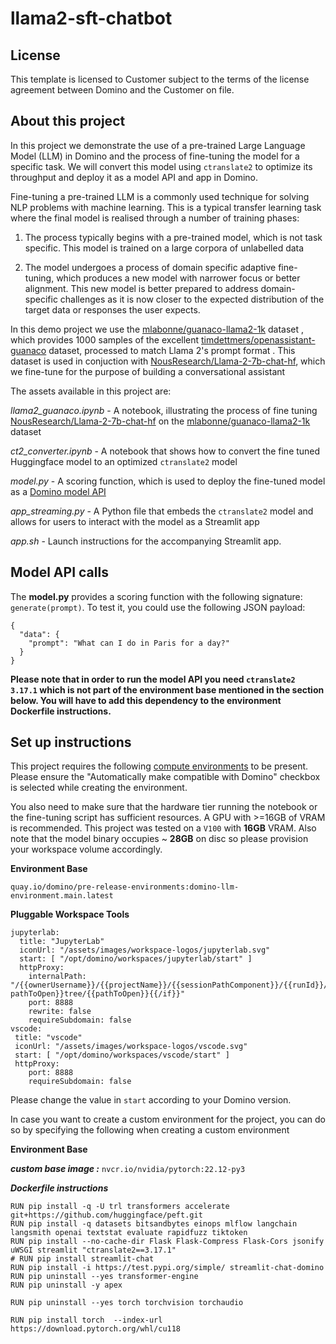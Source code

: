 # llama2-sft-chatbot

## License
This template is licensed to Customer subject to the terms of the license agreement between Domino and the Customer on file.

## About this project
In this project we demonstrate the use of a pre-trained Large Language Model (LLM) in Domino and the process of fine-tuning the model for a specific task. We will convert this model using `ctranslate2` to optimize its throughput and deploy it as a model API and app in Domino.

Fine-tuning a pre-trained LLM is a commonly used technique for solving NLP problems with machine learning. This is a typical transfer learning task where the final model is realised through a number of training phases:

1. The process typically begins with a pre-trained model, which is not task specific. This model is trained on a large corpora of unlabelled data 

2. The model undergoes a process of domain specific adaptive fine-tuning, which produces a new model with narrower focus or better alignment. This new model is better prepared to address domain-specific challenges as it is now closer to the expected distribution of the target data or responses the user expects. 

In this demo project we use the [mlabonne/guanaco-llama2-1k](https://huggingface.co/datasets/mlabonne/guanaco-llama2-1k) dataset , which provides 1000 samples of the excellent [timdettmers/openassistant-guanaco](https://huggingface.co/datasets/timdettmers/openassistant-guanaco) dataset, processed to match Llama 2's prompt format . This dataset is used in conjuction with [NousResearch/Llama-2-7b-chat-hf](https://huggingface.co/NousResearch/Llama-2-7b-chat-hf), which we fine-tune for the purpose of building a conversational assistant

The assets available in this project are:

*llama2_guanaco.ipynb* - A notebook, illustrating the process of  fine tuning [NousResearch/Llama-2-7b-chat-hf](https://huggingface.co/NousResearch/Llama-2-7b-chat-hf) on the [mlabonne/guanaco-llama2-1k](https://huggingface.co/datasets/mlabonne/guanaco-llama2-1k) dataset

*ct2_converter.ipynb* - A notebook that shows how to convert the fine tuned Huggingface model to an optimized `ctranslate2` model

*model.py* - A scoring function, which is used to deploy the fine-tuned model as a [Domino model API](https://docs.dominodatalab.com/en/latest/user_guide/8dbc91/host-models-as-rest-apis/)

*app_streaming.py* - A Python file that embeds the `ctranslate2` model and allows for users to interact with the model as a Streamlit app

*app.sh* - Launch instructions for the accompanying Streamlit app.

## Model API calls

The **model.py** provides a scoring function with the following signature: `generate(prompt)`. To test it, you could use the following JSON payload:

```
{
  "data": {
    "prompt": "What can I do in Paris for a day?"
  }
}
```

**Please note that in order to run the model API you need `ctranslate2 3.17.1` which is not part of the environment base mentioned in the section below. You will have to add this dependency to the environment Dockerfile instructions.** 

## Set up instructions

This project requires the following [compute environments](https://docs.dominodatalab.com/en/latest/user_guide/f51038/environments/) to be present. Please ensure the "Automatically make compatible with Domino" checkbox is selected while creating the environment.

You also need to make sure that the hardware tier running the notebook or the fine-tuning script has sufficient resources. A GPU with >=16GB of VRAM is recommended. This project was tested on a `V100` with **16GB** VRAM. Also note that the model binary occupies ~ **28GB** on disc so please provision your workspace volume accordingly.

**Environment Base** 

`quay.io/domino/pre-release-environments:domino-llm-environment.main.latest`

**Pluggable Workspace Tools** 
```
jupyterlab:
  title: "JupyterLab"
  iconUrl: "/assets/images/workspace-logos/jupyterlab.svg"
  start: [ "/opt/domino/workspaces/jupyterlab/start" ]
  httpProxy:
    internalPath: "/{{ownerUsername}}/{{projectName}}/{{sessionPathComponent}}/{{runId}}/{{#if pathToOpen}}tree/{{pathToOpen}}{{/if}}"
    port: 8888
    rewrite: false
    requireSubdomain: false
vscode:
 title: "vscode"
 iconUrl: "/assets/images/workspace-logos/vscode.svg"
 start: [ "/opt/domino/workspaces/vscode/start" ]
 httpProxy:
    port: 8888
    requireSubdomain: false
```

Please change the value in `start` according to your Domino version.

In case you want to create a custom environment for the project, you can do so by specifying the following when creating a custom environment

**Environment Base**

***custom base image :*** `nvcr.io/nvidia/pytorch:22.12-py3`

***Dockerfile instructions***
```
RUN pip install -q -U trl transformers accelerate git+https://github.com/huggingface/peft.git
RUN pip install -q datasets bitsandbytes einops mlflow langchain langsmith openai textstat evaluate rapidfuzz tiktoken
RUN pip install --no-cache-dir Flask Flask-Compress Flask-Cors jsonify uWSGI streamlit "ctranslate2==3.17.1"
# RUN pip install streamlit-chat
RUN pip install -i https://test.pypi.org/simple/ streamlit-chat-domino 
RUN pip uninstall --yes transformer-engine
RUN pip uninstall -y apex

RUN pip uninstall --yes torch torchvision torchaudio

RUN pip install torch  --index-url https://download.pytorch.org/whl/cu118
```



